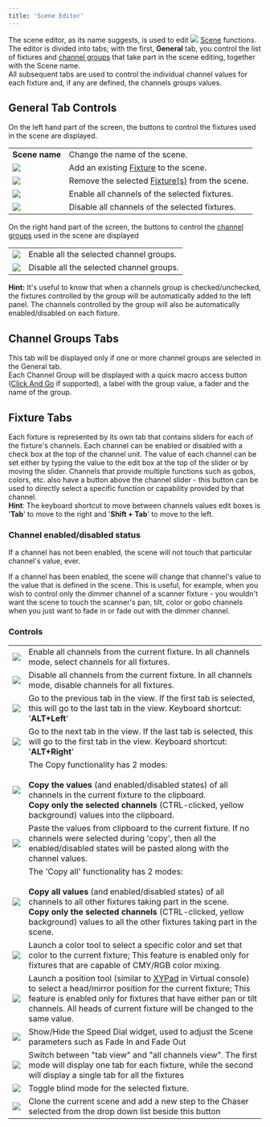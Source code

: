 ```yaml
---
title: 'Scene Editor'
---
```


The scene editor, as its name suggests, is used to edit ![](/basics/scene.png) [Scene](/basics/glossary-and-concepts#scene) functions. The editor is divided into tabs; with the first, **General** tab, you control the list of fixtures and [channel groups](/basics/glossary-and-concepts#channel-groups) that take part in the scene editing, together with the Scene name.  
All subsequent tabs are used to control the individual channel values for each fixture and, if any are defined, the channels groups values.

General Tab Controls
--------------------

On the left hand part of the screen, the buttons to control the fixtures used in the scene are displayed.  

|     |     |
| --- | --- |
| **Scene name** | Change the name of the scene. |
| ![](/basics/edit_add.png) | Add an existing [Fixture](/basics/glossary-and-concepts#fixtures) to the scene. |
| ![](/basics/edit_remove.png) | Remove the selected [Fixture(s)](/basics/glossary-and-concepts#fixtures) from the scene. |
| ![](/basics/check.png) | Enable all channels of the selected fixtures. |
| ![](/basics/uncheck.png) | Disable all channels of the selected fixtures. |

On the right hand part of the screen, the buttons to control the [channel groups](/basics/glossary-and-concepts#channel-groups) used in the scene are displayed

|     |     |
| --- | --- |
| ![](/basics/check.png) | Enable all the selected channel groups. |
| ![](/basics/uncheck.png) | Disable all the selected channel groups. |

  
**Hint:** It's useful to know that when a channels group is checked/unchecked, the fixtures controlled by the group will be automatically added to the left panel. The channels controlled by the group will also be automatically enabled/disabled on each fixture.

Channel Groups Tabs
-------------------

This tab will be displayed only if one or more channel groups are selected in the General tab.  
Each Channel Group will be displayed with a quick macro access button ([Click And Go](/basics/glossary-and-concepts#click-and-go) if supported), a label with the group value, a fader and the name of the group.

Fixture Tabs
------------

Each fixture is represented by its own tab that contains sliders for each of the fixture's channels. Each channel can be enabled or disabled with a check box at the top of the channel unit. The value of each channel can be set either by typing the value to the edit box at the top of the slider or by moving the slider. Channels that provide multiple functions such as gobos, colors, etc. also have a button above the channel slider - this button can be used to directly select a specific function or capability provided by that channel.  
**Hint**: The keyboard shortcut to move between channels values edit boxes is '**Tab**' to move to the right and '**Shift + Tab**' to move to the left.

### Channel enabled/disabled status

If a channel has not been enabled, the scene will not touch that particular channel's value, ever.

If a channel has been enabled, the scene will change that channel's value to the value that is defined in the scene. This is useful, for example, when you wish to control only the dimmer channel of a scanner fixture - you wouldn't want the scene to touch the scanner's pan, tilt, color or gobo channels when you just want to fade in or fade out with the dimmer channel.

### Controls

|     |     |
| --- | --- |
| ![](/basics/check.png) | Enable all channels from the current fixture. In all channels mode, select channels for all fixtures. |
| ![](/basics/uncheck.png) | Disable all channels from the current fixture. In all channels mode, disable channels for all fixtures. |
| ![](/basics/back.png) | Go to the previous tab in the view. If the first tab is selected, this will go to the last tab in the view. Keyboard shortcut: '**ALT+Left**' |
| ![](/basics/forward.png) | Go to the next tab in the view. If the last tab is selected, this will go to the first tab in the view. Keyboard shortcut: '**ALT+Right**' |
| ![](/basics/editcopy.png) | The Copy functionality has 2 modes:  <br><br>**Copy the values** (and enabled/disabled states) of all channels in the current fixture to the clipboard.<br>**Copy only the selected channels** (CTRL-clicked, yellow background) values into the clipboard. |
| ![](/basics/editpaste.png) | Paste the values from clipboard to the current fixture. If no channels were selected during 'copy', then all the enabled/disabled states will be pasted along with the channel values. |
| ![](/basics/editcopyall.png) | The 'Copy all' functionality has 2 modes:<br><br>**Copy all values** (and enabled/disabled states) of all channels to all other fixtures taking part in the scene.<br>**Copy only the selected channels** (CTRL-clicked, yellow background) values to all the other fixtures taking part in the scene. |
| ![](/basics/color.png) | Launch a color tool to select a specific color and set that color to the current fixture; This feature is enabled only for fixtures that are capable of CMY/RGB color mixing. |
| ![](/basics/xypad.png) | Launch a position tool (similar to [XYPad](vcxypad.html) in Virtual console) to select a head/mirror position for the current fixture; This feature is enabled only for fixtures that have either pan or tilt channels. All heads of current fixture will be changed to the same value. |
| ![](/basics/speed.png) | Show/Hide the Speed Dial widget, used to adjust the Scene parameters such as Fade In and Fade Out |
| ![](/basics/tabview.png) | Switch between "tab view" and "all channels view". The first mode will display one tab for each fixture, while the second will display a single tab for all the fixtures |
| ![](/basics/blind.png) | Toggle blind mode for the selected fixture. |
| ![](/basics/record.png) | Clone the current scene and add a new step to the Chaser selected from the drop down list beside this button |